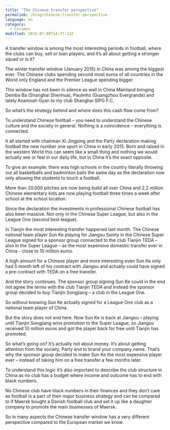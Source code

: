 ```yaml
---
title: "The Chinese transfer perspective"
permalink: /blog/chinese-transfer-perspective
language: en
category:
  - Columns
modified: 2015-07-09T14:37:13Z
---
```


A transfer window is among the most interesting periods in football, where the clubs can buy, sell or loan players, and it’s all about getting a stronger squad or is it?

The winter transfer window (January 2015) in China was among the biggest ever. The Chinese clubs spending second most euros of all countries in the World only England and the Premier League spending bigger.

This window has not been in silence as well in China Mainland bringing Demba Ba (Shanghai Shenhua), Paulinho (Guangzhou Evergrande) and lately Asamoah Gyan to my club Shanghai SIPG F.C.

So what’s the strategy behind and where does this cash flow come from?

  
To understand Chinese football – you need to understand the Chinese culture and the society in general. Nothing is a coincidence – everything is connected.

It all started with chairman Xi Jingping and the Party declaration making football the new number one sport in China in early 2015. Born and raised in the western World this can seem like a small thing and nothing we would actually see or feel in our daily life, but in China it’s the exact opposite.

To give an example; there was high schools in the country literally throwing out all basketballs and badminton balls the same day as the declaration now only allowing the students to touch a football.

More than 20.000 pitches are now being build all over China and 2,2 million Chinese elementary kids are now playing football three times a week after school at the school location.

Since the declaration the investments in professional Chinese football has also been massive. Not only in the Chinese Super League, but also in the League One (second best league).

In Tianjin the most interesting transfer happened last month. The Chinese national team player Sun Ke playing for Jiangsu Sainty in the Chinese Super League signed for a sponsor group connected to the club Tianjin TEDA – also in the Super League – as the most expensive domestic transfer ever in China - close to 10 million euros.

A high amount for a Chinese player and more interesting even Sun Ke only had 5 month left of his contract with Jiangsu and actually could have signed a pre-contract with TEDA on a free transfer.

And the story continues. The sponsor group signing Sun Ke could in the end not agree the terms with the club Tianjin TEDA and instead the sponsor group decided to buy Tianjin Songjiang – a club in the League One.

So without knowing Sun Ke actually signed for a League One club as a national team player of China.

But the story does not end here. Now Sun Ke is back at Jiangsu – playing until Tianjin Songjiang wins promotion to the Super League, so Jiangsu received 10 million euros and got the player back for free until Tianjin has promoted.

So what’s going on? It’s actually not about money. It’s about getting attention from the society, Party and to brand your company name. That’s why the sponsor group decided to make Sun Ke the most expensive player ever – instead of taking him on a free transfer a few months later.

To understand this logic it’s also important to describe the club structure in China as no club has a budget where income and outcome has to end with black numbers.

No Chinese club have black numbers in their finances and they don’t care as football is a part of their major business strategy and can be compared to if Maersk bought a Danish football club and set it up like a daughter company to promote the main businesses of Maersk.

So in many aspects the Chinese transfer window has a very different perspective compared to the European market we know.
